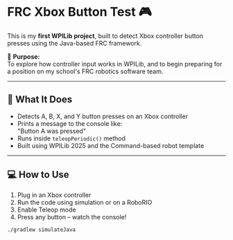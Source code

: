 # FRC Xbox Button Test 🎮

This is my **first WPILib project**, built to detect Xbox controller button presses using the Java-based FRC framework.

🧪 **Purpose:**  
To explore how controller input works in WPILib, and to begin preparing for a position on my school's FRC robotics software team.

---

## 🧠 What It Does

- Detects A, B, X, and Y button presses on an Xbox controller
- Prints a message to the console like:  
  "Button A was pressed"
- Runs inside `teleopPeriodic()` method
- Built using WPILib 2025 and the Command-based robot template

---

## 💻 How to Use

1. Plug in an Xbox controller
2. Run the code using simulation or on a RoboRIO
3. Enable Teleop mode
4. Press any button – watch the console!

```bash
./gradlew simulateJava
